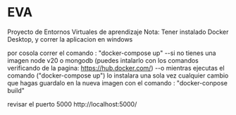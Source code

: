 # EVA
Proyecto de Entornos Virtuales de aprendizaje
Nota:
Tener instalado Docker Desktop, y correr la aplicacion en windows

por cosola correr el comando :
"docker-compose up"
 --si no tienes una imagen node v20 o mongodb (puedes intalarlo con los comandos verificando de la pagina: https://hub.docker.com/)
 --o mientras ejecutas el comando ("docker-compose up") lo instalara una sola vez
 cualquier cambio que hagas guardalo en la nueva imagen con el comando :
 "docker-conpose build"
 
 revisar el puerto 5000
 http://localhost:5000/

